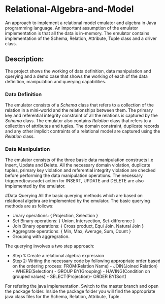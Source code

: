 # Relational-Algebra-and-Model
An approach to implement a relational model emulator and algebra in Java programming language. An important assumption of the emulator implementation is that all the data is in-memory. The emulator contains implementation of the Schema, Relation, Attribute, Tuple class and a driver class.  

## Description:
The project shows the working of data definition, data manipulation and querying and a demo case that shows the working of each of the data definition, manipulation and querying capabilities.

### Data Definition
The emulator consists of a _Schema_ class that refers to a collection of the relation in a mini-world and the relationships between them. The primary key and referential integrity constraint of all the relations is captured by the _Schema_ class. 
The emulator also contains _Relation_ class that refers to a collection of attributes and tuples. The domain constraint, duplicate records and any other implicit contraints of a relational model are captured using the _Relation_ class.

### Data Manipulation
The emulator consists of the three basic data manipulation constructs i.e Insert, Update and Delete. All the necessary domain violation, duplicate tuples, primary key violation and referential integrity violation are checked before performing the data manipulation operations. The necessary triggered(cascade) action for INSERT, UPDATE and DELETE are also implemented by the emulator.

#Data Querying
All the basic querying methods which are based on relational algebra are implemented by the emulator. The basic querying methods are as follows:
- Unary operations: { Projection, Selection }
- Set Binary operations: { Union, Intersection, Set-difference }
- Join Binary operations: { Cross product, Equi Join, Natural Join }
- Aggregrate operations: { Min, Max, Average, Sum, Count }
- Grouping with aggregration. 

The querying involves a two step approach:
- Step 1: Create a relational algebra expression
- Step 2: Writing the necessary code by following appropriate order based on the ordering process: FROM(Relation Name) - JOIN(Joined Relation) - WHERE(Selection) - GROUP BY(Grouping) - HAVING(Condition on grouped values) - SELECT(Projection)- ORDER BY(Sort)

For refering the java implementation. Switch to the master branch and open the package folder. 
Inside the package folder you will find the appropriate java class files for the Schema, Relation, Attribute, Tuple. 
